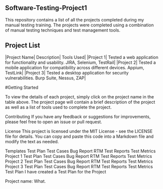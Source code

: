 ## Software-Testing-Project1
This repository contains a list of all the projects completed during my manual testing training. The projects were completed using a combination of manual testing techniques and test management tools.

## Project List

|Project Name|	Description|	Tools Used|
|Project 1|	Tested a web application for functionality and usability.	JIRA, Selenium, TestRail|
|Project 2|	Tested a mobile application for compatibility across different devices.	Appium, TestLink|
|Project 3|	Tested a desktop application for security vulnerabilities.	Burp Suite, Nessus, ZAP|

#Getting Started

To view the details of each project, simply click on the project name in the table above. The project page will contain a brief description of the project as well as a list of tools used to complete the project.

Contributing
If you have any feedback or suggestions for improvements, please feel free to open an issue or pull request.

License
This project is licensed under the MIT License - see the LICENSE file for details. You can copy and paste this code into a Markdown file and modify the text as needed.

Templates
Test Plan
Test Cases
Bug Report
RTM
Test Reports
Test Metrics
Project 1
Test Plan
Test Cases
Bug Report
RTM
Test Reports
Test Metrics
Project 2
Test Plan
Test Cases
Bug Report
RTM
Test Reports
Test Metrics
Project 3
Test Plan
Test Cases
Bug Report
RTM
Test Reports
Test Metrics
Test Plan I have created a Test Plan for the Project

Project name: What.
